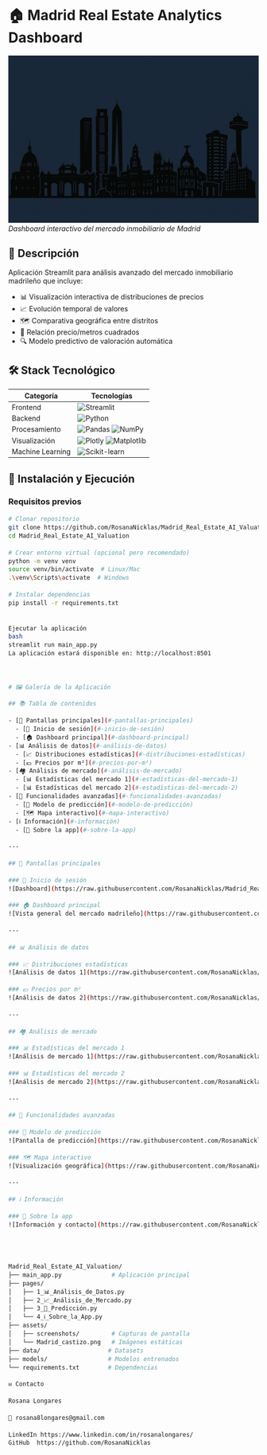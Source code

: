 # 🏠 Madrid Real Estate Analytics Dashboard

![Dashboard Preview](Madrid_castizo.png)  
*Dashboard interactivo del mercado inmobiliario de Madrid*

## 📌 Descripción

Aplicación Streamlit para análisis avanzado del mercado inmobiliario madrileño que incluye:
- 📊 Visualización interactiva de distribuciones de precios
- 📈 Evolución temporal de valores
- 🗺️ Comparativa geográfica entre distritos
- 📐 Relación precio/metros cuadrados
- 🔍 Modelo predictivo de valoración automática

## 🛠 Stack Tecnológico

| Categoría       | Tecnologías                                                                 |
|-----------------|-----------------------------------------------------------------------------|
| Frontend        | ![Streamlit](https://img.shields.io/badge/Streamlit-FF4B4B?logo=streamlit)  |
| Backend         | ![Python](https://img.shields.io/badge/Python-3.9+-3776AB?logo=python)      |
| Procesamiento   | ![Pandas](https://img.shields.io/badge/Pandas-150458?logo=pandas) ![NumPy](https://img.shields.io/badge/NumPy-013243?logo=numpy) |
| Visualización   | ![Plotly](https://img.shields.io/badge/Plotly-3F4F75?logo=plotly) ![Matplotlib](https://img.shields.io/badge/Matplotlib-11557C?logo=matplotlib) |
| Machine Learning| ![Scikit-learn](https://img.shields.io/badge/scikit--learn-F7931E?logo=scikit-learn) |

## 🚀 Instalación y Ejecución

### Requisitos previos
```bash
# Clonar repositorio
git clone https://github.com/RosanaNicklas/Madrid_Real_Estate_AI_Valuation.git
cd Madrid_Real_Estate_AI_Valuation

# Crear entorno virtual (opcional pero recomendado)
python -m venv venv
source venv/bin/activate  # Linux/Mac
.\venv\Scripts\activate  # Windows

# Instalar dependencias
pip install -r requirements.txt


Ejecutar la aplicación
bash
streamlit run main_app.py
La aplicación estará disponible en: http://localhost:8501

                  

# 🖼️ Galería de la Aplicación

## 📚 Tabla de contenidos

- [🚪 Pantallas principales](#-pantallas-principales)
  - [🔐 Inicio de sesión](#-inicio-de-sesión)
  - [🏠 Dashboard principal](#-dashboard-principal)
- [📊 Análisis de datos](#-análisis-de-datos)
  - [📈 Distribuciones estadísticas](#-distribuciones-estadísticas)
  - [💶 Precios por m²](#-precios-por-m²)
- [🏘️ Análisis de mercado](#-análisis-de-mercado)
  - [📊 Estadísticas del mercado 1](#-estadísticas-del-mercado-1)
  - [📊 Estadísticas del mercado 2](#-estadísticas-del-mercado-2)
- [🧠 Funcionalidades avanzadas](#-funcionalidades-avanzadas)
  - [🤖 Modelo de predicción](#-modelo-de-predicción)
  - [🗺️ Mapa interactivo](#-mapa-interactivo)
- [ℹ️ Información](#️-información)
  - [📱 Sobre la app](#-sobre-la-app)

---

## 🚪 Pantallas principales

### 🔐 Inicio de sesión
![Dashboard](https://raw.githubusercontent.com/RosanaNicklas/Madrid_Real_Estate_AI_Valuation/main/assets/dashboard.png)

### 🏠 Dashboard principal
![Vista general del mercado madrileño](https://raw.githubusercontent.com/RosanaNicklas/Madrid_Real_Estate_AI_Valuation/main/assets/proyecto.png)

---

## 📊 Análisis de datos

### 📈 Distribuciones estadísticas
![Análisis de datos 1](https://raw.githubusercontent.com/RosanaNicklas/Madrid_Real_Estate_AI_Valuation/main/assets/analisis1.png)

### 💶 Precios por m²
![Análisis de datos 2](https://raw.githubusercontent.com/RosanaNicklas/Madrid_Real_Estate_AI_Valuation/main/assets/analisis2.png)

---

## 🏘️ Análisis de mercado

### 📊 Estadísticas del mercado 1
![Análisis de mercado 1](https://raw.githubusercontent.com/RosanaNicklas/Madrid_Real_Estate_AI_Valuation/main/assets/analisismercado1.png)

### 📊 Estadísticas del mercado 2
![Análisis de mercado 2](https://raw.githubusercontent.com/RosanaNicklas/Madrid_Real_Estate_AI_Valuation/main/assets/analisismercado2.png)

---

## 🧠 Funcionalidades avanzadas

### 🤖 Modelo de predicción
![Pantalla de predicción](https://raw.githubusercontent.com/RosanaNicklas/Madrid_Real_Estate_AI_Valuation/main/assets/prediccion1.png)

### 🗺️ Mapa interactivo
![Visualización geográfica](https://raw.githubusercontent.com/RosanaNicklas/Madrid_Real_Estate_AI_Valuation/main/assets/prediccion2.png)

---

## ℹ️ Información

### 📱 Sobre la app
![Información y contacto](https://raw.githubusercontent.com/RosanaNicklas/Madrid_Real_Estate_AI_Valuation/main/assets/app.png)




Madrid_Real_Estate_AI_Valuation/
├── main_app.py              # Aplicación principal
├── pages/
│   ├── 1_📊_Análisis_de_Datos.py
│   ├── 2_📈_Análisis_de_Mercado.py
│   ├── 3_🔮_Predicción.py
│   └── 4_ℹ️_Sobre_la_App.py
├── assets/
│   ├── screenshots/         # Capturas de pantalla
│   └── Madrid_castizo.png   # Imágenes estáticas
├── data/                   # Datasets
├── models/                 # Modelos entrenados
└── requirements.txt        # Dependencias

✉️ Contacto

Rosana Longares

📧 rosana8longares@gmail.com

LinkedIn https://www.linkedin.com/in/rosanalongares/
GitHub  https://github.com/RosanaNicklas
